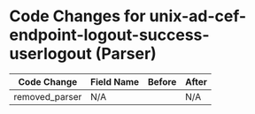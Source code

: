 # Code Changes for unix-ad-cef-endpoint-logout-success-userlogout (Parser)

| Code Change | Field Name | Before | After |
|-------------|------------|--------|-------|
| removed_parser | N/A |  | N/A |